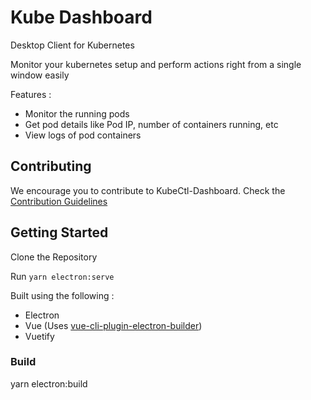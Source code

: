 # Kube Dashboard
Desktop Client for Kubernetes

Monitor your kubernetes setup and perform actions right from a single window easily

Features :
- Monitor the running pods 
- Get pod details like Pod IP, number of containers running, etc
- View logs of pod containers

## Contributing
We encourage you to contribute to KubeCtl-Dashboard.
Check the [Contribution Guidelines](CONTRIBUTING.md)

## Getting Started
Clone the Repository 

Run `yarn electron:serve`

Built using the following :
- Electron
- Vue (Uses [vue-cli-plugin-electron-builder](https://nklayman.github.io/vue-cli-plugin-electron-builder/))
- Vuetify


### Build 
yarn electron:build <options>


